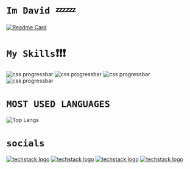 # `Im David `💤💤
[![Readme Card](https://github-readme-stats.vercel.app/api/pin/?username=L-davidev&repo=davtion)](https://github.com/anuraghazra/github-readme-stats)

# `My Skills`❗❗❗
![css progressbar](https://readme-components.vercel.app/api?component=linearprogress&value=70&skill=Html&design=neon)
![css progressbar](https://readme-components.vercel.app/api?component=linearprogress&value=60&skill=JS&design=neon)
![css progressbar](https://readme-components.vercel.app/api?component=linearprogress&value=70&skill=Css&design=neon)
![css progressbar](https://readme-components.vercel.app/api?component=linearprogress&value=50&skill=React&design=neon)
# `MOST USED LANGUAGES`
![Top Langs](https://github-readme-stats.vercel.app/api/top-langs/?username=L-davidev&layout=compact)

# `socials` 
[![techstack logo](https://readme-components.vercel.app/api?component=logo&logo=twitter&text=Twitter&animation=spin&fill=1DA1F2)](https://twitter.com/LDavidev)
[![techstack logo](https://readme-components.vercel.app/api?component=logo&logo=linkedin&text=LinkIn&animation=spin&fill=162636)](https://www.linkedin.com/in/david-lezama-a81741219/)
[![techstack logo](https://readme-components.vercel.app/api?component=logo&logo=instagram&text=Intagram&animation=spin&fill=c13584)](https://www.instagram.com/davidev.mgk/)
[![techstack logo](https://readme-components.vercel.app/api?component=logo&logo=github&text=github&animation=spin&fill=000000)](https://github.com/L-Davidev/L-Davidev/L-davidev)
